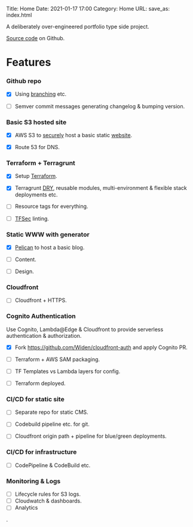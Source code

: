 Title: Home
Date: 2021-01-17 17:00
Category: Home 
URL:
save_as: index.html

A deliberately over-engineered portfolio type side project.

[Source code](https://github.com/gregn610/www.gregnicol.uk/tree/main/src) on Github.

# Features 

### Github repo
 - [x] Using [branching](https://github.com/gregn610/www.gregnicol.uk/branches) etc. 
 - [ ] Semver commit messages generating changelog & bumping version.


### Basic S3 hosted site
 - [x] AWS S3 to [securely](https://github.com/gregn610/www.gregnicol.uk/blob/main/src/terraform/modules/www-site/templates/www-bucket-policy.json) host a basic static [website](http://www.gregnicol.uk). 
 - [x] Route 53 for DNS.


### Terraform + Terragrunt
 - [x] Setup [Terraform](https://github.com/gregn610/www.gregnicol.uk/tree/main/src/terraform/modules/www-site). 
 - [x] Terragrunt [DRY](https://github.com/gregn610/www.gregnicol.uk/blob/main/src/terraform/terragrunt.hcl), reusable modules, multi-environment & flexible stack deployments etc.
 - [ ] Resource tags for everything.
 - [ ] [TFSec](https://github.com/tfsec/tfsec) linting.


### Static WWW with generator
 - [x] [Pelican](https://blog.getpelican.com/) to host a basic blog.
 - [ ] Content.
 - [ ] Design.


### Cloudfront
 - [ ] Cloudfront + HTTPS.
 
 
### Cognito Authentication
Use Cognito, Lambda@Edge & Cloudfront to provide serverless authentication & authorization.
 - [x] Fork https://github.com/Widen/cloudfront-auth and apply Cognito PR.
 - [ ] Terraform + AWS SAM packaging.
 - [ ] TF Templates vs Lambda layers for config.
 - [ ] Terraform deployed.


### CI/CD for static site
 - [ ] Separate repo for static CMS.
 - [ ] Codebuild pipeline etc. for git. 
 - [ ] Cloudfront origin path + pipeline for blue/green deployments.


### CI/CD for infrastructure
 - [ ] CodePipeline & CodeBuild etc.


### Monitoring & Logs
 - [ ] Lifecycle rules for S3 logs.
 - [ ] Cloudwatch & dashboards.
 - [ ] Analytics
 
.
